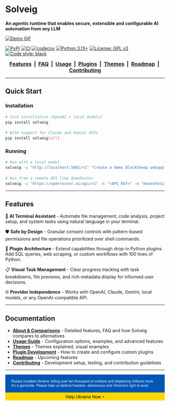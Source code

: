 # Solveig

**An agentic runtime that enables secure, extensible and configurable AI automation from any LLM**

[![Demo GIF](https://asciinema.org/a/eAGrytKnT5Wh6NlzuFnRtTINo.svg)](https://asciinema.org/a/eAGrytKnT5Wh6NlzuFnRtTINo)

[![PyPI](https://img.shields.io/pypi/v/solveig)](https://pypi.org/project/solveig)
[![CI](https://github.com/Fsilveiraa/solveig/workflows/CI/badge.svg)](https://github.com/Fsilveiraa/solveig/actions)
[![codecov](https://codecov.io/gh/Fsilveiraa/solveig/branch/main/graph/badge.svg)](https://codecov.io/gh/Fsilveiraa/solveig)
[![Python 3.13+](https://img.shields.io/badge/python-3.13+-blue.svg)](https://www.python.org/downloads/)
[![License: GPL v3](https://img.shields.io/badge/License-GPLv3-blue.svg)](https://www.gnu.org/licenses/gpl-3.0)
[![Code style: black](https://img.shields.io/badge/code%20style-black-000000.svg)](https://github.com/psf/black)

<p align="center">
    <span style="font-size: 1.17em; font-weight: bold;">
        <a href="./docs/about.md#features-and-principles">Features</a> &nbsp;|&nbsp;
        <a href="./docs/about.md#faq">FAQ</a> &nbsp;|&nbsp;
        <a href="./docs/usage.md">Usage</a> &nbsp;|&nbsp;
        <a href="./docs/plugins.md">Plugins</a> &nbsp;|&nbsp;
        <a href="./docs/themes/themes.md">Themes</a> &nbsp;|&nbsp;
        <a href="https://github.com/FSilveiraa/solveig/discussions/2">Roadmap</a> &nbsp;|&nbsp;
        <a href="./docs/contributing.md">Contributing</a>
    </span>
</p>

---

## Quick Start

### Installation

```bash
# Core installation (OpenAI + local models)
pip install solveig

# With support for Claude and Gemini APIs
pip install solveig[all]
```

### Running

```bash
# Run with a local model
solveig -u "http://localhost:5001/v1" "Create a demo BlackSheep webapp"

# Run from a remote API like OpenRouter
solveig -u "https://openrouter.ai/api/v1" -k "<API_KEY>" -m "moonshotai/kimi-k2:free"
```

---

## Features

🤖 **AI Terminal Assistant** - Automate file management, code analysis, project setup, and system tasks using
natural language in your terminal.

🛡️ **Safe by Design** - Granular consent controls with pattern-based permissions and file operations
prioritized over shell commands.

🔌 **Plugin Architecture** - Extend capabilities through drop-in Python plugins. Add SQL queries, web scraping,
or custom workflows with 100 lines of Python.

📋 **Visual Task Management** - Clear progress tracking with task breakdowns, file previews, and rich metadata
display for informed user decisions.

🌐 **Provider Independence** - Works with OpenAI, Claude, Gemini, local models, or any OpenAI-compatible API.

---

## Documentation

- **[About & Comparisons](./docs/about.md)** - Detailed features, FAQ and how Solveig compares to alternatives
- **[Usage Guide](./docs/usage.md)** - Configuration options, examples, and advanced features
- **[Themes](./docs/themes/themes.md)** - Themes explained, visual examples
- **[Plugin Development](./docs/plugins.md)** - How to create and configure custom plugins
- **[Roadmap](https://github.com/FSilveiraa/solveig/discussions/2)** - Upcoming features
- **[Contributing](./docs/contributing.md)** - Development setup, testing, and contribution guidelines

---

<a href="https://vshymanskyy.github.io/StandWithUkraine">
	<img src="https://raw.githubusercontent.com/vshymanskyy/StandWithUkraine/main/banner2-direct.svg">
</a>
